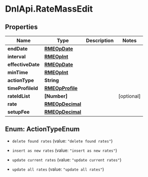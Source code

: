 # DnlApi.RateMassEdit

## Properties
Name | Type | Description | Notes
------------ | ------------- | ------------- | -------------
**endDate** | [**RMEOpDate**](RMEOpDate.md) |  | 
**interval** | [**RMEOpInt**](RMEOpInt.md) |  | 
**effectiveDate** | [**RMEOpDate**](RMEOpDate.md) |  | 
**minTime** | [**RMEOpInt**](RMEOpInt.md) |  | 
**actionType** | **String** |  | 
**timeProfileId** | [**RMEOpProfile**](RMEOpProfile.md) |  | 
**rateIdList** | **[Number]** |  | [optional] 
**rate** | [**RMEOpDecimal**](RMEOpDecimal.md) |  | 
**setupFee** | [**RMEOpDecimal**](RMEOpDecimal.md) |  | 


<a name="ActionTypeEnum"></a>
## Enum: ActionTypeEnum


* `delete found rates` (value: `"delete found rates"`)

* `insert as new rates` (value: `"insert as new rates"`)

* `update current rates` (value: `"update current rates"`)

* `update all rates` (value: `"update all rates"`)




